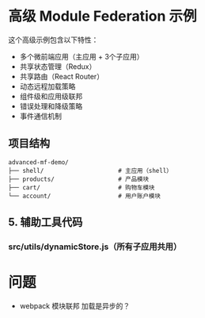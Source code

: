 # 高级 Module Federation 示例

这个高级示例包含以下特性：
- 多个微前端应用（主应用 + 3个子应用）
- 共享状态管理（Redux）
- 共享路由（React Router）
- 动态远程加载策略
- 组件级和应用级联邦
- 错误处理和降级策略
- 事件通信机制

## 项目结构

```
advanced-mf-demo/
├── shell/                     # 主应用（shell）
├── products/                  # 产品模块
├── cart/                      # 购物车模块
└── account/                   # 用户账户模块
```

## 5. 辅助工具代码

### src/utils/dynamicStore.js（所有子应用共用）

# 问题

- webpack 模块联邦 加载是异步的？
